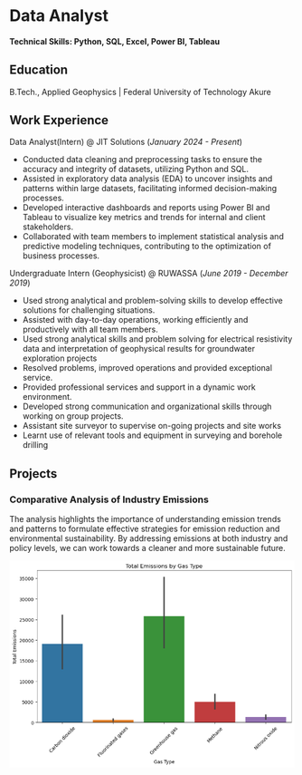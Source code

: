 # Data Analyst

#### Technical Skills: Python, SQL, Excel, Power BI, Tableau

## Education
B.Tech., Applied Geophysics | Federal University of Technology Akure

## Work Experience
Data Analyst(Intern) @ JIT Solutions (_January 2024 - Present_)
- Conducted data cleaning and preprocessing tasks to ensure the accuracy and integrity of datasets, utilizing Python and SQL.
- Assisted in exploratory data analysis (EDA) to uncover insights and patterns within large datasets, facilitating informed decision-making processes.
- Developed interactive dashboards and reports using Power BI and Tableau to visualize key metrics and trends for internal and client stakeholders.
- Collaborated with team members to implement statistical analysis and predictive modeling techniques, contributing to the optimization of business processes.

Undergraduate Intern (Geophysicist) @ RUWASSA (_June 2019 - December 2019_)
- Used strong analytical and problem-solving skills to develop effective solutions for challenging situations.
- Assisted with day-to-day operations, working efficiently and productively with all team members.
- Used strong analytical skills and problem solving for electrical resistivity data and interpretation of geophysical results for groundwater exploration projects
- Resolved problems, improved operations and provided exceptional service.
- Provided professional services and support in a dynamic work environment.
- Developed strong communication and organizational skills through working on group projects.
- Assistant site surveyor to supervise on-going projects and site works
- Learnt use of relevant tools and equipment in surveying and borehole drilling


## Projects
### Comparative Analysis of Industry Emissions
The analysis highlights the importance of understanding emission trends and patterns to formulate effective strategies for emission reduction and environmental sustainability. By addressing emissions at both industry and policy levels, we can work towards a cleaner and more sustainable future.

![Greenhouse gast effect types](/assets/gastype.png)




